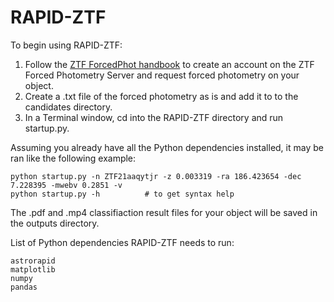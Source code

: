 # RAPID-ZTF

To begin using RAPID-ZTF:

1. Follow the [ZTF ForcedPhot handbook](http://web.ipac.caltech.edu/staff/fmasci/ztf/forcedphot.pdf) to create an account on the ZTF Forced Photometry Server and request forced photometry on your object.
2. Create a .txt file of the forced photometry as is and add it to to the candidates directory.
3. In a Terminal window, cd into the RAPID-ZTF directory and run startup.py.

Assuming you already have all the Python dependencies installed, it may be ran like the following example:

    python startup.py -n ZTF21aaqytjr -z 0.003319 -ra 186.423654 -dec 7.228395 -mwebv 0.2851 -v
    python startup.py -h          # to get syntax help


The .pdf and .mp4 classifiaction result files for your object will be saved in the outputs directory.


List of Python dependencies RAPID-ZTF needs to run:
```
astrorapid
matplotlib
numpy 
pandas
```

